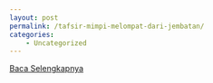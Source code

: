 ```yaml
---
layout: post
permalink: /tafsir-mimpi-melompat-dari-jembatan/
categories:
    - Uncategorized
---
```


[Baca Selengkapnya](/02)